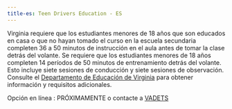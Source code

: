 ```yaml
---
title-es: Teen Drivers Education - ES
---
```

Virginia requiere que los estudiantes menores de 18 años que son educados en casa o que no hayan tomado el curso en la escuela secundaria completen 36 a 50 minutos de instrucción en el aula antes de tomar la clase detrás del volante. Se requiere que los estudiantes menores de 18 años completen 14 períodos de 50 minutos de entrenamiento detrás del volante. Esto incluye siete sesiones de conducción y siete sesiones de observación. Consulte el [Departamento de Educación de Virginia](http://www.doe.virginia.gov/instruction/driver_education/index.shtml) para obtener información y requisitos adicionales.

Opción en línea : PRÓXIMAMENTE o contacte a [VADETS](https://vadriveredu.org/login/index.php)